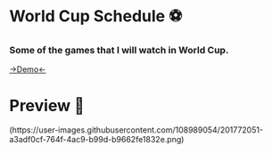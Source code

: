 <h1> World Cup Schedule ⚽ </h1>

<h3> Some of the games that I will watch in World Cup.</h3>
<a href="https://inaciohugo.github.io/WorldCupSchedule/" target=“_blank”>->Demo<-</a>
<h1> Preview 👀 </h1>
  (https://user-images.githubusercontent.com/108989054/201772051-a3adf0cf-764f-4ac9-b99d-b9662fe1832e.png)
